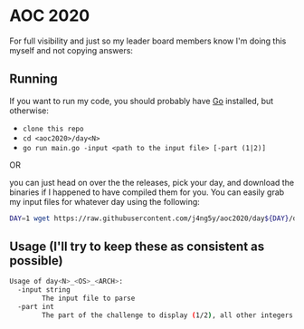 # AOC 2020

For full visibility and just so my leader board members know I'm doing this myself and not copying answers:

## Running

If you want to run my code, you should probably have [Go](https://golang.org/dl) installed, but otherwise:

- `clone this repo`
- `cd <aoc2020>/day<N>`
- `go run main.go -input <path to the input file> [-part (1|2)]`

OR

you can just head on over the the releases, pick your day, and download the binaries if I happened to have compiled them for you.
You can easily grab my input files for whatever day using the following:
```bash
DAY=1 wget https://raw.githubusercontent.com/j4ng5y/aoc2020/day${DAY}/day${DAY}/input.txt
```

## Usage (I'll try to keep these as consistent as possible)

```bash
Usage of day<N>_<OS>_<ARCH>:
  -input string
        The input file to parse
  -part int
        The part of the challenge to display (1/2), all other integers (or no value), displays both
```
